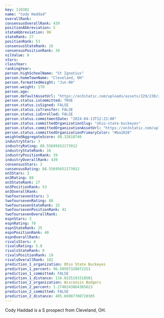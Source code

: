 ```yaml
---
key: 110302
name: "Cody Haddad"
overallRank: 
consensusOverallRank: 439
positionAbbreviation: S
stateAbbreviation: OH
stateRank: 27
positionRank: 53
consensusStateRank: 16
consensusPositionRank: 39
nilValue: 0
stars: 
classYear: 
rankingYear: 
person.highSchoolName: "St Ignatius"
person.homeTownName: "Cleveland, OH"
person.formattedHeight: "Jun-00"
person.weight: 170
person.age: 
person.defaultAssetUrl: "https://on3static.com/uploads/assets/229/230/230229.png"
person.status.isCommitted: TRUE
person.status.isSigned: FALSE
person.status.isTransfer: FALSE
person.status.isEnrolled: FALSE
person.status.commitmentDate: "2024-04-13T12:23:00"
person.status.committedOrganizationSlug: "ohio-state-buckeyes"
person.status.committedOrganizationAssetUrl: "https://on3static.com/uploads/assets/126/150/150126.svg"
person.status.committedOrganizationPrimaryColor: "#ba2026"
weightedAggregateScore: 88.32618746
industryStars: 3
industryRating: 88.55695652173912
industryStateRank: 16
industryPositionRank: 39
industryOverallRank: 439
consensusStars: 3
consensusRating: 88.55695652173912
on3Stars: 3
on3Rating: 88
on3StateRank: 27
on3PositionRank: 53
on3OverallRank: 
twofoursevenStars: 3
twofoursevenRating: 88
twofoursevenStateRank: 15
twofoursevenPositionRank: 42
twofoursevenOverallRank: 
espnStars: 3
espnRating: 78
espnStateRank: 25
espnPositionRank: 40
espnOverallRank: 
rivalsStars: 4
rivalsRating: 5.8
rivalsStateRank: 9
rivalsPositionRank: 19
rivalsOverallRank: 182
prediction_1_organization: Ohio State Buckeyes
prediction_1_percent: 96.50507328072153
prediction_1_committed: FALSE
prediction_1_distance: 116.0225193318501
prediction_2_organization: Wisconsin Badgers
prediction_2_percent: 1.2748243864365623
prediction_2_committed: FALSE
prediction_2_distance: 405.66907708720305
---
```

Cody Haddad is a S prospect from Cleveland, OH.